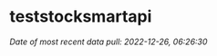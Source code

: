 
<!-- README.md is generated from README.Rmd. Please edit that file -->

# teststocksmartapi

*Date of most recent data pull: 2022-12-26, 06:26:30*
